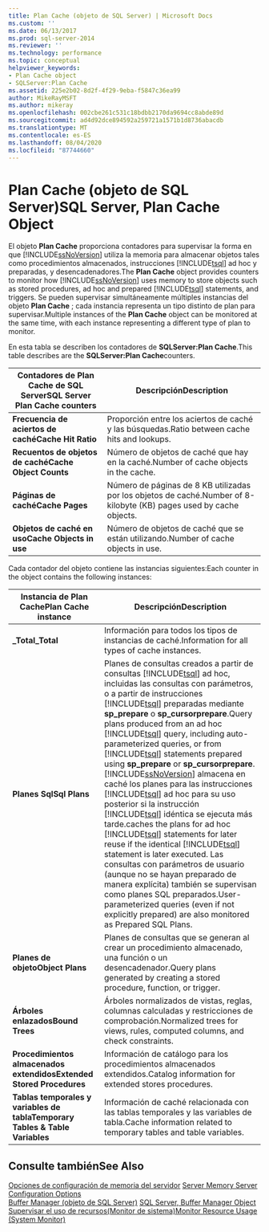 ```yaml
---
title: Plan Cache (objeto de SQL Server) | Microsoft Docs
ms.custom: ''
ms.date: 06/13/2017
ms.prod: sql-server-2014
ms.reviewer: ''
ms.technology: performance
ms.topic: conceptual
helpviewer_keywords:
- Plan Cache object
- SQLServer:Plan Cache
ms.assetid: 225e2b02-8d2f-4f29-9eba-f5847c36ea99
author: MikeRayMSFT
ms.author: mikeray
ms.openlocfilehash: 002cbe261c531c18bdbb2170da9694cc8abde89d
ms.sourcegitcommit: ad4d92dce894592a259721a1571b1d8736abacdb
ms.translationtype: MT
ms.contentlocale: es-ES
ms.lasthandoff: 08/04/2020
ms.locfileid: "87744660"
---
```

# <a name="sql-server-plan-cache-object"></a><span data-ttu-id="91e8e-102">Plan Cache (objeto de SQL Server)</span><span class="sxs-lookup"><span data-stu-id="91e8e-102">SQL Server, Plan Cache Object</span></span>
  <span data-ttu-id="91e8e-103">El objeto **Plan Cache** proporciona contadores para supervisar la forma en que [!INCLUDE[ssNoVersion](../../includes/ssnoversion-md.md)] utiliza la memoria para almacenar objetos tales como procedimientos almacenados, instrucciones [!INCLUDE[tsql](../../includes/tsql-md.md)] ad hoc y preparadas, y desencadenadores.</span><span class="sxs-lookup"><span data-stu-id="91e8e-103">The **Plan Cache** object provides counters to monitor how [!INCLUDE[ssNoVersion](../../includes/ssnoversion-md.md)] uses memory to store objects such as stored procedures, ad hoc and prepared [!INCLUDE[tsql](../../includes/tsql-md.md)] statements, and triggers.</span></span> <span data-ttu-id="91e8e-104">Se pueden supervisar simultáneamente múltiples instancias del objeto **Plan Cache** ; cada instancia representa un tipo distinto de plan para supervisar.</span><span class="sxs-lookup"><span data-stu-id="91e8e-104">Multiple instances of the **Plan Cache** object can be monitored at the same time, with each instance representing a different type of plan to monitor.</span></span>  
  
 <span data-ttu-id="91e8e-105">En esta tabla se describen los contadores de **SQLServer:Plan Cache**.</span><span class="sxs-lookup"><span data-stu-id="91e8e-105">This table describes are the **SQLServer:Plan Cache**counters.</span></span>  
  
|<span data-ttu-id="91e8e-106">Contadores de Plan Cache de SQL Server</span><span class="sxs-lookup"><span data-stu-id="91e8e-106">SQL Server Plan Cache counters</span></span>|<span data-ttu-id="91e8e-107">Descripción</span><span class="sxs-lookup"><span data-stu-id="91e8e-107">Description</span></span>|  
|------------------------------------|-----------------|  
|<span data-ttu-id="91e8e-108">**Frecuencia de aciertos de caché**</span><span class="sxs-lookup"><span data-stu-id="91e8e-108">**Cache Hit Ratio**</span></span>|<span data-ttu-id="91e8e-109">Proporción entre los aciertos de caché y las búsquedas.</span><span class="sxs-lookup"><span data-stu-id="91e8e-109">Ratio between cache hits and lookups.</span></span>|  
|<span data-ttu-id="91e8e-110">**Recuentos de objetos de caché**</span><span class="sxs-lookup"><span data-stu-id="91e8e-110">**Cache Object Counts**</span></span>|<span data-ttu-id="91e8e-111">Número de objetos de caché que hay en la caché.</span><span class="sxs-lookup"><span data-stu-id="91e8e-111">Number of cache objects in the cache.</span></span>|  
|<span data-ttu-id="91e8e-112">**Páginas de caché**</span><span class="sxs-lookup"><span data-stu-id="91e8e-112">**Cache Pages**</span></span>|<span data-ttu-id="91e8e-113">Número de páginas de 8 KB utilizadas por los objetos de caché.</span><span class="sxs-lookup"><span data-stu-id="91e8e-113">Number of 8-kilobyte (KB) pages used by cache objects.</span></span>|  
|<span data-ttu-id="91e8e-114">**Objetos de caché en uso**</span><span class="sxs-lookup"><span data-stu-id="91e8e-114">**Cache Objects in use**</span></span>|<span data-ttu-id="91e8e-115">Número de objetos de caché que se están utilizando.</span><span class="sxs-lookup"><span data-stu-id="91e8e-115">Number of cache objects in use.</span></span>|  
  
 <span data-ttu-id="91e8e-116">Cada contador del objeto contiene las instancias siguientes:</span><span class="sxs-lookup"><span data-stu-id="91e8e-116">Each counter in the object contains the following instances:</span></span>  
  
|<span data-ttu-id="91e8e-117">Instancia de Plan Cache</span><span class="sxs-lookup"><span data-stu-id="91e8e-117">Plan Cache instance</span></span>|<span data-ttu-id="91e8e-118">Descripción</span><span class="sxs-lookup"><span data-stu-id="91e8e-118">Description</span></span>|  
|-------------------------|-----------------|  
|<span data-ttu-id="91e8e-119">**_Total**</span><span class="sxs-lookup"><span data-stu-id="91e8e-119">**_Total**</span></span>|<span data-ttu-id="91e8e-120">Información para todos los tipos de instancias de caché.</span><span class="sxs-lookup"><span data-stu-id="91e8e-120">Information for all types of cache instances.</span></span>|  
|<span data-ttu-id="91e8e-121">**Planes Sql**</span><span class="sxs-lookup"><span data-stu-id="91e8e-121">**Sql Plans**</span></span>|<span data-ttu-id="91e8e-122">Planes de consultas creados a partir de consultas [!INCLUDE[tsql](../../includes/tsql-md.md)] ad hoc, incluidas las consultas con parámetros, o a partir de instrucciones [!INCLUDE[tsql](../../includes/tsql-md.md)] preparadas mediante **sp_prepare** o **sp_cursorprepare**.</span><span class="sxs-lookup"><span data-stu-id="91e8e-122">Query plans produced from an ad hoc [!INCLUDE[tsql](../../includes/tsql-md.md)] query, including auto-parameterized queries, or from [!INCLUDE[tsql](../../includes/tsql-md.md)] statements prepared using **sp_prepare** or **sp_cursorprepare**.</span></span> [!INCLUDE[ssNoVersion](../../includes/ssnoversion-md.md)] <span data-ttu-id="91e8e-123">almacena en caché los planes para las instrucciones [!INCLUDE[tsql](../../includes/tsql-md.md)] ad hoc para su uso posterior si la instrucción [!INCLUDE[tsql](../../includes/tsql-md.md)] idéntica se ejecuta más tarde.</span><span class="sxs-lookup"><span data-stu-id="91e8e-123">caches the plans for ad hoc [!INCLUDE[tsql](../../includes/tsql-md.md)] statements for later reuse if the identical [!INCLUDE[tsql](../../includes/tsql-md.md)] statement is later executed.</span></span> <span data-ttu-id="91e8e-124">Las consultas con parámetros de usuario (aunque no se hayan preparado de manera explícita) también se supervisan como planes SQL preparados.</span><span class="sxs-lookup"><span data-stu-id="91e8e-124">User-parameterized queries (even if not explicitly prepared) are also monitored as Prepared SQL Plans.</span></span>|  
|<span data-ttu-id="91e8e-125">**Planes de objeto**</span><span class="sxs-lookup"><span data-stu-id="91e8e-125">**Object Plans**</span></span>|<span data-ttu-id="91e8e-126">Planes de consultas que se generan al crear un procedimiento almacenado, una función o un desencadenador.</span><span class="sxs-lookup"><span data-stu-id="91e8e-126">Query plans generated by creating a stored procedure, function, or trigger.</span></span>|  
|<span data-ttu-id="91e8e-127">**Árboles enlazados**</span><span class="sxs-lookup"><span data-stu-id="91e8e-127">**Bound Trees**</span></span>|<span data-ttu-id="91e8e-128">Árboles normalizados de vistas, reglas, columnas calculadas y restricciones de comprobación.</span><span class="sxs-lookup"><span data-stu-id="91e8e-128">Normalized trees for views, rules, computed columns, and check constraints.</span></span>|  
|<span data-ttu-id="91e8e-129">**Procedimientos almacenados extendidos**</span><span class="sxs-lookup"><span data-stu-id="91e8e-129">**Extended Stored Procedures**</span></span>|<span data-ttu-id="91e8e-130">Información de catálogo para los procedimientos almacenados extendidos.</span><span class="sxs-lookup"><span data-stu-id="91e8e-130">Catalog information for extended stores procedures.</span></span>|  
|<span data-ttu-id="91e8e-131">**Tablas temporales y variables de tabla**</span><span class="sxs-lookup"><span data-stu-id="91e8e-131">**Temporary Tables & Table Variables**</span></span>|<span data-ttu-id="91e8e-132">Información de caché relacionada con las tablas temporales y las variables de tabla.</span><span class="sxs-lookup"><span data-stu-id="91e8e-132">Cache information related to temporary tables and table variables.</span></span>|  
  
## <a name="see-also"></a><span data-ttu-id="91e8e-133">Consulte también</span><span class="sxs-lookup"><span data-stu-id="91e8e-133">See Also</span></span>  
 <span data-ttu-id="91e8e-134">[Opciones de configuración de memoria del servidor](../../database-engine/configure-windows/server-memory-server-configuration-options.md) </span><span class="sxs-lookup"><span data-stu-id="91e8e-134">[Server Memory Server Configuration Options](../../database-engine/configure-windows/server-memory-server-configuration-options.md) </span></span>  
 <span data-ttu-id="91e8e-135">[Buffer Manager (objeto de SQL Server)](sql-server-buffer-manager-object.md) </span><span class="sxs-lookup"><span data-stu-id="91e8e-135">[SQL Server, Buffer Manager Object](sql-server-buffer-manager-object.md) </span></span>  
 [<span data-ttu-id="91e8e-136">Supervisar el uso de recursos&#40;Monitor de sistema&#41;</span><span class="sxs-lookup"><span data-stu-id="91e8e-136">Monitor Resource Usage &#40;System Monitor&#41;</span></span>](monitor-resource-usage-system-monitor.md)  
  
  
